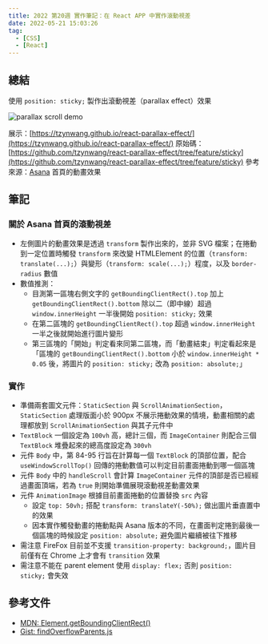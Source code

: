 ```yaml
---
title: 2022 第20週 實作筆記：在 React APP 中實作滾動視差
date: 2022-05-21 15:03:26
tag:
  - [CSS]
  - [React]
---
```


## 總結

使用 `position: sticky;` 製作出滾動視差（parallax effect）效果

![parallax scroll demo](/2022/react-parallax-scroll/react-parallax-scroll-demo.gif)

展示：[https://tzynwang.github.io/react-parallax-effect/](https://tzynwang.github.io/react-parallax-effect/)
原始碼：[https://github.com/tzynwang/react-parallax-effect/tree/feature/sticky](https://github.com/tzynwang/react-parallax-effect/tree/feature/sticky)
參考來源：[Asana](https://asana.com/?noredirect) 首頁的動畫效果

## 筆記

### 關於 Asana 首頁的滾動視差

- 左側圖片的動畫效果是透過 `transform` 製作出來的，並非 SVG 檔案；在捲動到一定位置時觸發 `transform` 來改變 HTMLElement 的位置（`transform: translate(...);`）與變形（`transform: scale(...);`）程度，以及 `border-radius` 數值
- 數值推測：
  - 目測第一區塊右側文字的 `getBoundingClientRect().top` 加上 `getBoundingClientRect().bottom` 除以二（即中線）超過 `window.innerHeight` 一半後開始 `position: sticky;` 效果
  - 在第二區塊的 `getBoundingClientRect().top` 超過 `window.innerHeight` 一半之後就開始進行圖片變形
  - 第三區塊的「開始」判定看來同第二區塊，而「動畫結束」判定看起來是「區塊的 `getBoundingClientRect().bottom` 小於 `window.innerHeight * 0.05` 後，將圖片的 `position: sticky;` 改為 `position: absolute;`」

### 實作

- 準備兩套圖文元件：`StaticSection` 與 `ScrollAnimationSection`，`StaticSection` 處理版面小於 900px 不展示捲動效果的情境，動畫相關的處理都放到 `ScrollAnimationSection` 與其子元件中
- `TextBlock` 一個設定為 `100vh` 高，總計三個，而 `ImageContainer` 則配合三個 `TextBlock` 堆疊起來的總高度設定為 `300vh`
- 元件 `Body` 中，第 84-95 行旨在計算每一個 `TextBlock` 的頂部位置，配合 `useWindowScrollTop()` 回傳的捲動數值可以判定目前畫面捲動到哪一個區塊
- 元件 `Body` 中的 `handleScroll` 會計算 `ImageContainer` 元件的頂部是否已經經過畫面頂端，若為 `true` 則開始準備展現滾動視差動畫效果
- 元件 `AnimationImage` 根據目前畫面捲動的位置替換 `src` 內容
  - 設定 `top: 50vh;` 搭配 `transform: translateY(-50%);` 做出圖片垂直置中的效果
  - 因本實作觸發動畫的捲動點與 Asana 版本的不同，在畫面判定捲到最後一個區塊的時候設定 `position: absolute;` 避免圖片繼續被往下推移
- 需注意 FireFox 目前並不支援 `transition-property: background;`，圖片目前僅有在 Chrome 上才會有 `transition` 效果
- 需注意不能在 parent element 使用 `display: flex;` 否則 `position: sticky;` 會失效

## 參考文件

- [MDN: Element.getBoundingClientRect()](https://developer.mozilla.org/en-US/docs/Web/API/Element/getBoundingClientRect)
- [Gist: findOverflowParents.js](https://gist.github.com/brandonjp/478cf6e32d90ab9cb2cd8cbb0799c7a7)
